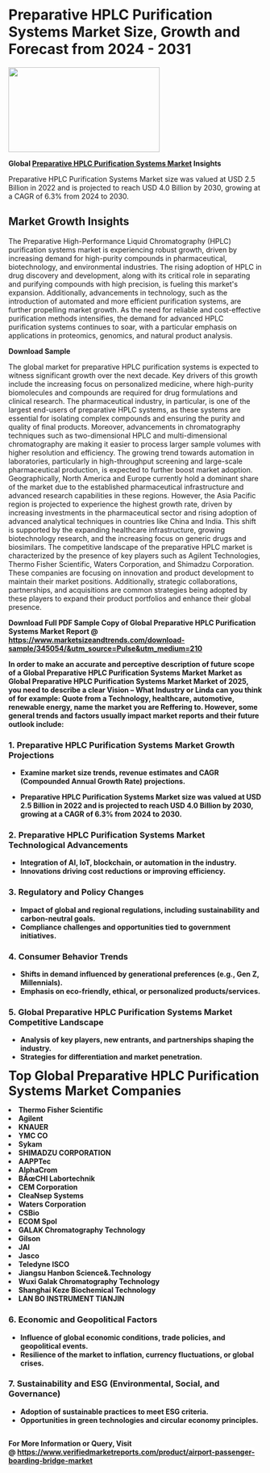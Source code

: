 <H1>Preparative HPLC Purification Systems Market Size, Growth and Forecast from 2024 - 2031</H1><img class="aligncenter size-medium wp-image-584254" src="https://thirdeyenews.in/wp-content/uploads/2024/09/Global-Market-Research-300x168.jpeg" alt="" width="300" height="168" /><p><strong>Global&nbsp;<a href="https://www.marketsizeandtrends.com/download-sample/345054/&amp;utm_source=Pulse&amp;utm_medium=210">Preparative HPLC Purification Systems Market</a> Insights</strong></p><p>Preparative HPLC Purification Systems Market size was valued at USD 2.5 Billion in 2022 and is projected to reach USD 4.0 Billion by 2030, growing at a CAGR of 6.3% from 2024 to 2030.</p><p><h2>Market Growth Insights</h2> <p>The Preparative High-Performance Liquid Chromatography (HPLC) purification systems market is experiencing robust growth, driven by increasing demand for high-purity compounds in pharmaceutical, biotechnology, and environmental industries. The rising adoption of HPLC in drug discovery and development, along with its critical role in separating and purifying compounds with high precision, is fueling this market's expansion. Additionally, advancements in technology, such as the introduction of automated and more efficient purification systems, are further propelling market growth. As the need for reliable and cost-effective purification methods intensifies, the demand for advanced HPLC purification systems continues to soar, with a particular emphasis on applications in proteomics, genomics, and natural product analysis.</p> <p><strong>Download Sample</strong></p> <p>The global market for preparative HPLC purification systems is expected to witness significant growth over the next decade. Key drivers of this growth include the increasing focus on personalized medicine, where high-purity biomolecules and compounds are required for drug formulations and clinical research. The pharmaceutical industry, in particular, is one of the largest end-users of preparative HPLC systems, as these systems are essential for isolating complex compounds and ensuring the purity and quality of final products. Moreover, advancements in chromatography techniques such as two-dimensional HPLC and multi-dimensional chromatography are making it easier to process larger sample volumes with higher resolution and efficiency. The growing trend towards automation in laboratories, particularly in high-throughput screening and large-scale pharmaceutical production, is expected to further boost market adoption. Geographically, North America and Europe currently hold a dominant share of the market due to the established pharmaceutical infrastructure and advanced research capabilities in these regions. However, the Asia Pacific region is projected to experience the highest growth rate, driven by increasing investments in the pharmaceutical sector and rising adoption of advanced analytical techniques in countries like China and India. This shift is supported by the expanding healthcare infrastructure, growing biotechnology research, and the increasing focus on generic drugs and biosimilars. The competitive landscape of the preparative HPLC market is characterized by the presence of key players such as Agilent Technologies, Thermo Fisher Scientific, Waters Corporation, and Shimadzu Corporation. These companies are focusing on innovation and product development to maintain their market positions. Additionally, strategic collaborations, partnerships, and acquisitions are common strategies being adopted by these players to expand their product portfolios and enhance their global presence. <p><strong></p><p><span class=""><strong>Download Full PDF Sample Copy of Global Preparative HPLC Purification Systems Market Report</strong> @ <a href="https://www.marketsizeandtrends.com/download-sample/345054/&amp;utm_source=Pulse&amp;utm_medium=210" target="_blank">https://www.marketsizeandtrends.com/download-sample/345054/&amp;utm_source=Pulse&amp;utm_medium=210</a></span></p><p>In order to make an accurate and perceptive description of future scope of a Global&nbsp;Preparative HPLC Purification Systems Market Market as Global&nbsp;Preparative HPLC Purification Systems Market Market of 2025, you need to describe a clear Vision &ndash; What Industry or Linda can you think of for example: Quote from a Technology, healthcare, automotive, renewable energy, name the market you are Reffering to. However, some general trends and factors usually impact market reports and their future outlook include:</p><h3>1.&nbsp;<strong>Preparative HPLC Purification Systems Market Growth Projections</strong></h3><ul><li>Examine market size trends, revenue estimates and CAGR (Compounded Annual Growth Rate) projections.</li><li><p>Preparative HPLC Purification Systems Market size was valued at USD 2.5 Billion in 2022 and is projected to reach USD 4.0 Billion by 2030, growing at a CAGR of 6.3% from 2024 to 2030.</p></li></ul><h3>2.&nbsp;<strong>Preparative HPLC Purification Systems Market Technological Advancements</strong></h3><ul><li>Integration of AI, IoT, blockchain, or automation in the industry.</li><li>Innovations driving cost reductions or improving efficiency.</li></ul><h3>3.&nbsp;<strong>Regulatory and Policy Changes</strong></h3><ul><li>Impact of global and regional regulations, including sustainability and carbon-neutral goals.</li><li>Compliance challenges and opportunities tied to government initiatives.</li></ul><h3>4.&nbsp;<strong>Consumer Behavior Trends</strong></h3><ul><li>Shifts in demand influenced by generational preferences (e.g., Gen Z, Millennials).</li><li>Emphasis on eco-friendly, ethical, or personalized products/services.</li></ul><h3>5.&nbsp;<strong>Global Preparative HPLC Purification Systems Market Competitive Landscape</strong></h3><ul><li>Analysis of key players, new entrants, and partnerships shaping the industry.</li><li>Strategies for differentiation and market penetration.</li></ul><p data-pm-slice="1 1 []"><span style="color: inherit; font-family: inherit; font-size: 25px;">Top Global Preparative HPLC Purification Systems Market Companies</span></p><div class="" data-test-id=""><p><li>Thermo Fisher Scientific</li><li> Agilent</li><li> KNAUER</li><li> YMC CO</li><li> Sykam</li><li> SHIMADZU CORPORATION</li><li> AAPPTec</li><li> AlphaCrom</li><li> BÃœCHI Labortechnik</li><li> CEM Corporation</li><li> CleaNsep Systems</li><li> Waters Corporation</li><li> CSBio</li><li> ECOM Spol</li><li> GALAK Chromatography Technology</li><li> Gilson</li><li> JAI</li><li> Jasco</li><li> Teledyne ISCO</li><li> Jiangsu Hanbon Science&.Technology</li><li> Wuxi Galak Chromatography Technology</li><li> Shanghai Keze Biochemical Technology</li><li> LAN BO INSTRUMENT TIANJIN</li></p></div><h3>6.&nbsp;<strong>Economic and Geopolitical Factors</strong></h3><ul><li>Influence of global economic conditions, trade policies, and geopolitical events.</li><li>Resilience of the market to inflation, currency fluctuations, or global crises.</li></ul><h3>7.&nbsp;<strong>Sustainability and ESG (Environmental, Social, and Governance)</strong></h3><ul><li>Adoption of sustainable practices to meet ESG criteria.</li><li>Opportunities in green technologies and circular economy principles.</li></ul><h2><strong style="font-size: 14px;">For More Information or Query, Visit @&nbsp;</strong><a style="background-color: #ffffff; font-size: 14px;" href="https://www.marketsizeandtrends.com/report/preparative-hplc-purification-systems-market/" target="_blank">https://www.verifiedmarketreports.com/product/airport-passenger-boarding-bridge-market</a></h2>
